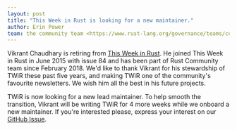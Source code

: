 ```yaml
---
layout: post
title: "This Week in Rust is looking for a new maintainer."
author: Erin Power
team: the community team <https://www.rust-lang.org/governance/teams/community>
---
```


Vikrant Chaudhary is retiring from [This Week in Rust][twir]. He joined This Week in Rust in June 2015 with issue 84 and has been part of Rust Community team since February 2018. We'd like to thank Vikrant for his stewardship of TWiR these past five years, and making TWiR one of the community's favourite newsletters. We wish him all the best in his future projects.

[twir]: https://this-week-in-rust.org

TWiR is now looking for a new lead maintainer. To help smooth the transition, Vikrant will be writing TWiR for 4 more weeks while we onboard a new maintainer. If you're interested please, express your interest on our [GitHub Issue](https://github.com/emberian/this-week-in-rust/issues/1167).
